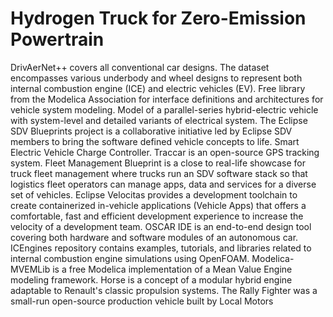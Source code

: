 # Hydrogen Truck for Zero-Emission Powertrain

DrivAerNet++ covers all conventional car designs. The dataset encompasses various underbody and wheel designs to represent both internal combustion engine (ICE) and electric vehicles (EV). Free library from the Modelica Association for interface definitions and architectures for vehicle system modeling. Model of a parallel-series hybrid-electric vehicle with system-level and detailed variants of electrical system. The Eclipse SDV Blueprints project is a collaborative initiative led by Eclipse SDV members to bring the software defined vehicle concepts to life. Smart Electric Vehicle Charge Controller. Traccar is an open-source GPS tracking system. Fleet Management Blueprint is a close to real-life showcase for truck fleet management where trucks run an SDV software stack so that logistics fleet operators can manage apps, data and services for a diverse set of vehicles. Eclipse Velocitas provides a development toolchain to create containerized in-vehicle applications (Vehicle Apps) that offers a comfortable, fast and efficient development experience to increase the velocity of a development team. OSCAR IDE is an end-to-end design tool covering both hardware and software modules of an autonomous car. ICEngines repository contains examples, tutorials, and libraries related to internal combustion engine simulations using OpenFOAM. Modelica-MVEMLib is a free Modelica implementation of a Mean Value Engine modeling framework. Horse is a concept of a modular hybrid engine adaptable to Renault's classic propulsion systems. The Rally Fighter was a small-run open-source production vehicle built by Local Motors